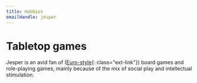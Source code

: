 ```yaml
---
title: Hobbies
emailHandle: jesper
---
```

# Tabletop games
Jesper is an avid fan of
([Euro-style](https://en.wikipedia.org/wiki/Eurogame){: class="ext-link"})
 board games and role-playing games, mainly because of the mix of social
play and intellectual stimulation.
